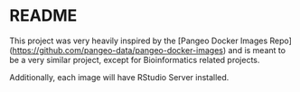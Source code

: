 # README

This project was very heavily inspired by the [Pangeo Docker Images Repo] (https://github.com/pangeo-data/pangeo-docker-images) and is meant to be a very similar project, except for Bioinformatics related projects.

Additionally, each image will have RStudio Server installed.

